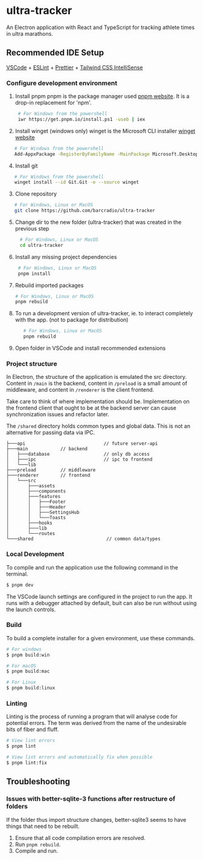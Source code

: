 # ultra-tracker

An Electron application with React and TypeScript for tracking athlete times in
ultra marathons.

## Recommended IDE Setup

[VSCode](https://code.visualstudio.com/) +
[ESLint](https://marketplace.visualstudio.com/items?itemName=dbaeumer.vscode-eslint) +
[Prettier](https://marketplace.visualstudio.com/items?itemName=esbenp.prettier-vscode) +
[Tailwind CSS IntelliSense](https://marketplace.visualstudio.com/items?itemName=bradlc.vscode-tailwindcss)

### Configure development environment

1. Install pnpm 
  pnpm is the package manager used [pnpm website](https://pnpm.io/installation). It is a drop-in replacement for 'npm'.
     ```bash
      # For Windows from the powershell
      iwr https://get.pnpm.io/install.ps1 -useb | iex
    ``` 

3. Install winget (windows only)
  winget is the Microsoft CLI installer [winget website](https://learn.microsoft.com/en-us/windows/package-manager/winget/)
  ```bash 
     # For Windows from the powershell
     Add-AppxPackage -RegisterByFamilyName -MainPackage Microsoft.DesktopAppInstaller_8wekyb3d8bbwe
  ``` 

4. Install git
  ```bash 
     # For Windows from the powershell
     winget install --id Git.Git -e --source winget
   ``` 

3. Clone repository
  ```bash
     # For Windows, Linux or MacOS 
     git clone https://github.com/barcradio/ultra-tracker
  ```

5. Change dir to the new folder (ultra-tracker) that was created in the previous step
```bash
     # For Windows, Linux or MacOS 
     cd ultra-tracker
```  

6. Install any missing project dependencies
    ```bash
     # For Windows, Linux or MacOS 
     pnpm install
    ```

7. Rebuild imported packages
   ```bash
   # For Windows, Linux or MacOS 
   pnpm rebuild
   ```

8. To run a development version of ultra-tracker, ie. to interact completely with the app. (not to package for distribution)
   ```bash
      # For Windows, Linux or MacOS 
      pnpm rebuild
    ```


9. Open folder in VSCode and install recommended extensions


### Project structure

In Electron, the structure of the application is emulated the src directory.  Content in `/main` is the backend, content in `/preload` is a small amount of middleware, and content in `/renderer` is the client frontend.

Take care to think of where implementation should be.  Implementation on the frontend client that ought to be at the backend server can cause synchronization issues and refactor later.

The `/shared` directory holds common types and global data.  This is not an alternative for passing data via IPC.

```
├───api                             // future server-api
├───main            // backend
│   ├───database                    // only db access
│   ├───ipc                         // ipc to frontend
│   └───lib
├───preload         // middleware
├───renderer        // frontend
│   └───src
│       ├───assets
│       ├───components
│       ├───features
│       │   ├───Footer
│       │   ├───Header
│       │   ├───SettingsHub
│       │   └───Toasts
│       ├───hooks
│       ├───lib
│       └───routes
└───shared                           // common data/types
```


### Local Development
To compile and run the application use the following command in the terminal. 

```bash
$ pnpm dev
```
The VSCode launch settings are configured in the project to run the app.  It runs with a debugger attached by default, buit can also be run without using the launch controls.

### Build
To build a complete installer for a given environment, use these commands.

```bash
# For windows
$ pnpm build:win

# For macOS
$ pnpm build:mac

# For Linux
$ pnpm build:linux
```


### Linting
Linting is the process of running a program that will analyse code for potential errors. The term was derived from the name of the undesirable bits of fiber and fluff.
```bash
# View lint errors
$ pnpm lint
```

```bash
# View lint errors and automatically fix when possible
$ pnpm lint:fix
```

## Troubleshooting

### Issues with better-sqlite-3 functions after restructure of folders
If the folder thus import structure changes, better-sqlite3 seems to have things that need to be rebuilt.

1. Ensure that all code compilation errors are resolved.
2. Run `pnpm rebuild`.
3. Compile and run.
